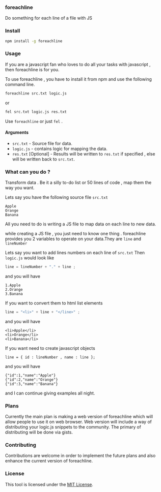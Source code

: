 ### foreachline
Do something for each line of a file with JS 

### Install 
```bash 
npm install -g foreachline
```

### Usage 
If you are a javascript fan who loves to do all your tasks with javascript , then foreachline is for you. 

To use foreachline , you have to install it from npm and use the following command line.

```bash 
foreachline src.txt logic.js 
```
or 

```bash 
fel src.txt logic.js res.txt
```
Use ``foreachline`` or just ``fel`` .

#### Arguments 
- ``src.txt`` - Source file for data.
- ``logic.js`` - contains logic for mapping the data.
- ``res.txt`` [Optional] - Results will be written to ``res.txt`` if specified , else will be written back to ``src.txt``.

### What can you do ? 
 Transform data . Be it a silly to-do list or 50 lines of code , map them  the way you want. 
 
 Lets say you have the following source file ``src.txt``
 ```
Apple
Orange
Banana
 ```
 All you need to do is writing a JS file to map data on each line to new data. 
 
 while creating a JS file , you just need to know one thing . foreachline provides you 2 variables to operate on your data.They are ``line`` and ``lineNumber``
 
 Lets say you want to add lines numbers on each line of ``src.txt``
 Then ``logic.js`` would look like 
 ```javascript 
 line = lineNumber + "." + line ;
 ```
 and you will have 
 ```
1.Apple
2.Orange
3.Banana
```

 If you want to convert them to html list elements
```javascript
line = "<li>" + line + "</line>" ; 
```
and you will have 
```
<li>Apple</li>
<li>Orange</li>
<li>Banana</li>
```

If you want need to create javascript objects 
```javasctipt 
line = { id : lineNumber , name : line };
```
and you will have 
```
{"id":1,"name":"Apple"}
{"id":2,"name":"Orange"}
{"id":3,"name":"Banana"}
```

and I can continue giving examples all night.


### Plans 
Currently the main plan is making a web version of foreachline which will allow people to use it on web browser.
Web version will include a way of distributing your logic.js snippets to the community. The primary of distributing will be done via gists. 

### Contributing 
Contributions are welcome in order to implement the future plans and also enhance the current version of foreachline. 


### License 
This tool is licensed under the [MIT License](https://github.com/scriptnull/foreachline/blob/master/LICENSE). 

